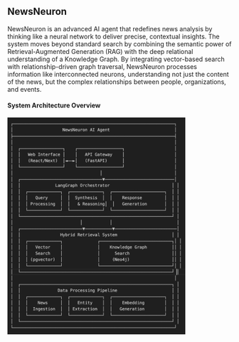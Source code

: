 ## NewsNeuron
NewsNeuron is an advanced AI agent that redefines news analysis by thinking like a neural network to deliver precise, contextual insights. The system moves beyond standard search by combining the semantic power of Retrieval-Augmented Generation (RAG) with the deep relational understanding of a Knowledge Graph. By integrating vector-based search with relationship-driven graph traversal, NewsNeuron processes information like interconnected neurons, understanding not just the content of the news, but the complex relationships between people, organizations, and events.

#### System Architecture Overview
<img src="docs/image.png" alt="drawing" width="400"/>


